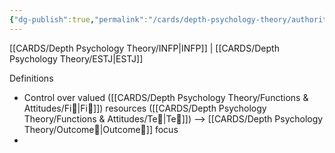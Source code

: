 ```yaml
---
{"dg-publish":true,"permalink":"/cards/depth-psychology-theory/authority/","noteIcon":"","created":"2022-12-31T17:42:03.357+01:00","updated":"2023-04-21T19:46:44.450+02:00"}
---
```



[[CARDS/Depth Psychology Theory/INFP\|INFP]] | [[CARDS/Depth Psychology Theory/ESTJ\|ESTJ]]

Definitions
- Control over valued ([[CARDS/Depth Psychology Theory/Functions & Attitudes/Fi🔱\|Fi🔱]]) resources ([[CARDS/Depth Psychology Theory/Functions & Attitudes/Te🏹\|Te🏹]]) --> [[CARDS/Depth Psychology Theory/Outcome🎯\|Outcome🎯]] focus 
- 
